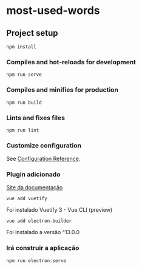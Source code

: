 # most-used-words

## Project setup
```
npm install
```

### Compiles and hot-reloads for development
```
npm run serve
```

### Compiles and minifies for production
```
npm run build
```

### Lints and fixes files
```
npm run lint
```

### Customize configuration
See [Configuration Reference](https://cli.vuejs.org/config/).


### Plugin adicionado
[Site da documentação](https://vuetifyjs.com/en/getting-started/installation/)

```
vue add vuetify
```

Foi instalado Vuetify 3 - Vue CLI (preview)

```
vue add electron-builder
```

Foi instalado a versão ^13.0.0

### Irá construir a aplicação
```
npm run electron:serve
```
